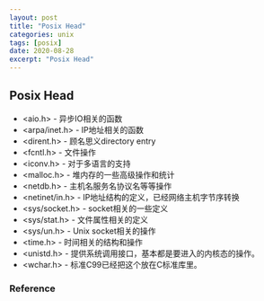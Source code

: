 ```yaml
---
layout: post
title: "Posix Head"
categories: unix
tags: [posix]
date: 2020-08-28
excerpt: "Posix Head"
---
```


## Posix Head

* <aio.h> - 异步IO相关的函数
* <arpa/inet.h> - IP地址相关的函数
* <dirent.h> - 顾名思义directory entry
* <fcntl.h> - 文件操作
* <iconv.h> - 对于多语言的支持
* <malloc.h> - 堆内存的一些高级操作和统计
* <netdb.h> - 主机名服务名协议名等等操作
* <netinet/in.h> - IP地址结构的定义，已经网络主机字节序转换
* <sys/socket.h> - socket相关的一些定义
* <sys/stat.h> - 文件属性相关的定义
* <sys/un.h> - Unix socket相关的操作
* <time.h> - 时间相关的结构和操作
* <unistd.h> - 提供系统调用接口，基本都是要进入的内核态的操作。
* <wchar.h> - 标准C99已经把这个放在C标准库里。


### Reference

